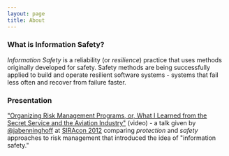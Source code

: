 ```yaml
---
layout: page
title: About
---
```

### What is Information Safety?

*Information Safety* is a reliability (or *resilience*) practice that uses methods originally developed for safety. Safety methods are being successfully applied to build and operate resilient software systems - systems that fail less often and recover from failure faster.

### Presentation

["Organizing Risk Management Programs, or, What I Learned from the Secret Service and the Aviation Industry"](https://vimeo.com/44519848) (video) - a talk given by [@jabenninghoff](https://github.com/jabenninghoff) at [SIRAcon 2012](https://vimeo.com/societyinforisk) comparing *protection* and *safety* approaches to risk management that introduced the idea of "information safety."
